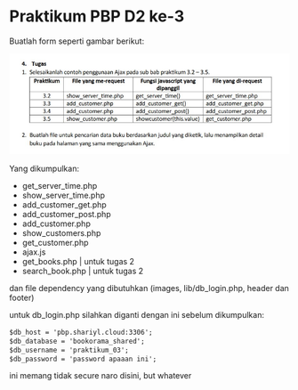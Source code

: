 # Praktikum PBP D2 ke-3

Buatlah form seperti gambar berikut:

![tugas](.assets/rip_05.jpg)


Yang dikumpulkan:
- get_server_time.php
- show_server_time.php
- add_customer_get.php
- add_customer_post.php 
- add_customer.php
- show_customers.php
- get_customer.php
- ajax.js
- get_books.php | untuk tugas 2
- search_book.php | untuk tugas 2


dan file dependency yang dibutuhkan (images, lib/db_login.php, header dan footer)

untuk db_login.php silahkan diganti dengan ini sebelum dikumpulkan:

```
$db_host = 'pbp.shariyl.cloud:3306';
$db_database = 'bookorama_shared';
$db_username = 'praktikum_03';
$db_password = 'password apaaan ini';
```

ini memang tidak secure naro disini, but whatever